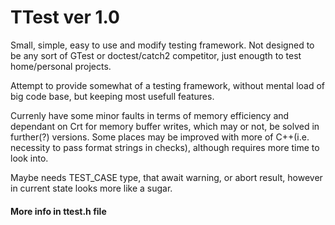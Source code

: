 # TTest ver 1.0

Small, simple, easy to use and modify testing framework.
Not designed to be any sort of GTest or doctest/catch2 competitor,
just enougth to test home/personal projects.
 
Attempt to provide somewhat of a testing framework, without mental load of big code base,
but keeping most usefull features.
 
Currenly have some minor faults in terms of memory efficiency and 
dependant on Crt for memory buffer writes, which may or not, be solved in further(?) versions.
Some places may be improved with more of C++(i.e. necessity to pass format strings in checks),
although requires more time to look into.

Maybe needs TEST_CASE type, that await warning, or abort result,
however in current state looks more like a sugar.

#### More info in ttest.h file
